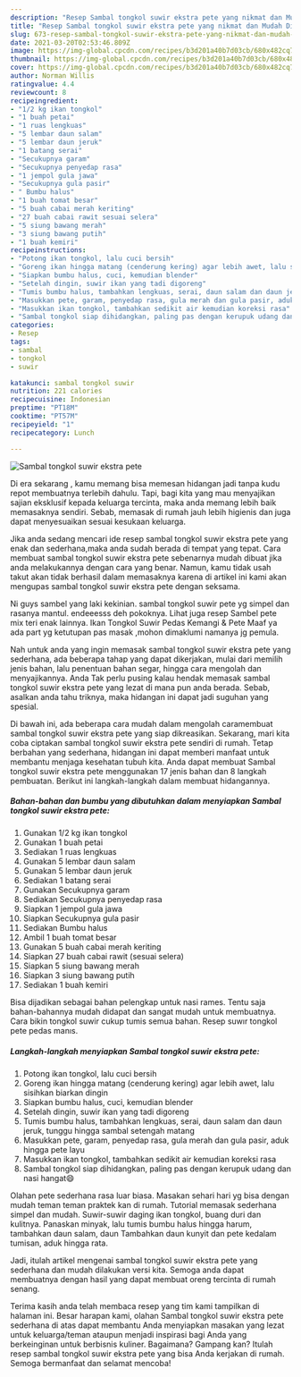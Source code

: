 ```yaml
---
description: "Resep Sambal tongkol suwir ekstra pete yang nikmat dan Mudah Dibuat"
title: "Resep Sambal tongkol suwir ekstra pete yang nikmat dan Mudah Dibuat"
slug: 673-resep-sambal-tongkol-suwir-ekstra-pete-yang-nikmat-dan-mudah-dibuat
date: 2021-03-20T02:53:46.809Z
image: https://img-global.cpcdn.com/recipes/b3d201a40b7d03cb/680x482cq70/sambal-tongkol-suwir-ekstra-pete-foto-resep-utama.jpg
thumbnail: https://img-global.cpcdn.com/recipes/b3d201a40b7d03cb/680x482cq70/sambal-tongkol-suwir-ekstra-pete-foto-resep-utama.jpg
cover: https://img-global.cpcdn.com/recipes/b3d201a40b7d03cb/680x482cq70/sambal-tongkol-suwir-ekstra-pete-foto-resep-utama.jpg
author: Norman Willis
ratingvalue: 4.4
reviewcount: 8
recipeingredient:
- "1/2 kg ikan tongkol"
- "1 buah petai"
- "1 ruas lengkuas"
- "5 lembar daun salam"
- "5 lembar daun jeruk"
- "1 batang serai"
- "Secukupnya garam"
- "Secukupnya penyedap rasa"
- "1 jempol gula jawa"
- "Secukupnya gula pasir"
- " Bumbu halus"
- "1 buah tomat besar"
- "5 buah cabai merah keriting"
- "27 buah cabai rawit sesuai selera"
- "5 siung bawang merah"
- "3 siung bawang putih"
- "1 buah kemiri"
recipeinstructions:
- "Potong ikan tongkol, lalu cuci bersih"
- "Goreng ikan hingga matang (cenderung kering) agar lebih awet, lalu sisihkan biarkan dingin"
- "Siapkan bumbu halus, cuci, kemudian blender"
- "Setelah dingin, suwir ikan yang tadi digoreng"
- "Tumis bumbu halus, tambahkan lengkuas, serai, daun salam dan daun jeruk, tunggu hingga sambal setengah matang"
- "Masukkan pete, garam, penyedap rasa, gula merah dan gula pasir, aduk hingga pete layu"
- "Masukkan ikan tongkol, tambahkan sedikit air kemudian koreksi rasa"
- "Sambal tongkol siap dihidangkan, paling pas dengan kerupuk udang dan nasi hangat😄"
categories:
- Resep
tags:
- sambal
- tongkol
- suwir

katakunci: sambal tongkol suwir 
nutrition: 221 calories
recipecuisine: Indonesian
preptime: "PT18M"
cooktime: "PT57M"
recipeyield: "1"
recipecategory: Lunch

---
```



![Sambal tongkol suwir ekstra pete](https://img-global.cpcdn.com/recipes/b3d201a40b7d03cb/680x482cq70/sambal-tongkol-suwir-ekstra-pete-foto-resep-utama.jpg)

Di era  sekarang , kamu memang bisa memesan hidangan jadi tanpa kudu repot membuatnya terlebih dahulu. Tapi, bagi kita yang mau menyajikan sajian eksklusif kepada keluarga tercinta, maka anda memang lebih baik memasaknya sendiri. Sebab, memasak di rumah jauh lebih higienis dan juga dapat menyesuaikan sesuai kesukaan keluarga.

Jika anda sedang mencari ide resep sambal tongkol suwir ekstra pete yang enak dan sederhana,maka anda sudah berada di tempat yang tepat. Cara membuat sambal tongkol suwir ekstra pete  sebenarnya mudah dibuat jika anda melakukannya dengan cara yang benar. Namun, kamu tidak usah takut akan tidak berhasil dalam memasaknya 
karena di artikel ini kami akan mengupas sambal tongkol suwir ekstra pete dengan seksama.  

Ni guys sambel yang laki kekinian. sambal tongkol suwir pete yg simpel dan rasanya mantul. endeeesss deh pokoknya. Lihat juga resep Sambel pete mix teri enak lainnya. Ikan Tongkol Suwir Pedas Kemangi &amp; Pete Maaf ya ada part yg ketutupan pas masak ,mohon dimaklumi namanya jg pemula.

Nah untuk anda yang ingin memasak sambal tongkol suwir ekstra pete yang sederhana, ada beberapa tahap yang dapat dikerjakan, mulai dari memilih jenis bahan, lalu penentuan bahan segar, hingga cara mengolah dan menyajikannya. Anda Tak perlu pusing kalau hendak memasak sambal tongkol suwir ekstra pete yang lezat di mana pun anda berada. Sebab, asalkan anda  tahu triknya, maka hidangan ini dapat jadi suguhan yang spesial.

Di bawah ini, ada beberapa cara mudah dalam mengolah caramembuat sambal tongkol suwir ekstra pete yang siap dikreasikan. Sekarang, mari kita coba ciptakan sambal tongkol suwir ekstra pete sendiri di rumah. Tetap berbahan yang sederhana, hidangan ini dapat memberi manfaat untuk membantu menjaga kesehatan tubuh kita. Anda dapat membuat Sambal tongkol suwir ekstra pete menggunakan 17 jenis bahan dan 8 langkah pembuatan. Berikut ini langkah-langkah dalam membuat hidangannya.

<!--inarticleads1-->

##### Bahan-bahan dan bumbu yang dibutuhkan dalam menyiapkan Sambal tongkol suwir ekstra pete:

1. Gunakan 1/2 kg ikan tongkol
1. Gunakan 1 buah petai
1. Sediakan 1 ruas lengkuas
1. Gunakan 5 lembar daun salam
1. Gunakan 5 lembar daun jeruk
1. Sediakan 1 batang serai
1. Gunakan Secukupnya garam
1. Sediakan Secukupnya penyedap rasa
1. Siapkan 1 jempol gula jawa
1. Siapkan Secukupnya gula pasir
1. Sediakan  Bumbu halus
1. Ambil 1 buah tomat besar
1. Gunakan 5 buah cabai merah keriting
1. Siapkan 27 buah cabai rawit (sesuai selera)
1. Siapkan 5 siung bawang merah
1. Siapkan 3 siung bawang putih
1. Sediakan 1 buah kemiri


Bisa dijadikan sebagai bahan pelengkap untuk nasi rames. Tentu saja bahan-bahannya mudah didapat dan sangat mudah untuk membuatnya. Cara bikin tongkol suwir cukup tumis semua bahan. Resep suwır tongkol pete pedas manıs. 

<!--inarticleads2-->

##### Langkah-langkah menyiapkan Sambal tongkol suwir ekstra pete:

1. Potong ikan tongkol, lalu cuci bersih
1. Goreng ikan hingga matang (cenderung kering) agar lebih awet, lalu sisihkan biarkan dingin
1. Siapkan bumbu halus, cuci, kemudian blender
1. Setelah dingin, suwir ikan yang tadi digoreng
1. Tumis bumbu halus, tambahkan lengkuas, serai, daun salam dan daun jeruk, tunggu hingga sambal setengah matang
1. Masukkan pete, garam, penyedap rasa, gula merah dan gula pasir, aduk hingga pete layu
1. Masukkan ikan tongkol, tambahkan sedikit air kemudian koreksi rasa
1. Sambal tongkol siap dihidangkan, paling pas dengan kerupuk udang dan nasi hangat😄


Olahan pete sederhana rasa luar biasa. Masakan sehari hari yg bisa dengan mudah teman teman praktek kan di rumah. Tutorial memasak sederhana simpel dan mudah. Suwir-suwir daging ikan tongkol, buang duri dan kulitnya. Panaskan minyak, lalu tumis bumbu halus hingga harum, tambahkan daun salam, daun Tambahkan daun kunyit dan pete kedalam tumisan, aduk hingga rata. 

Jadi, itulah artikel mengenai  sambal tongkol suwir ekstra pete  yang sederhana dan mudah dilakukan versi kita. Semoga anda dapat membuatnya dengan hasil yang dapat membuat oreng tercinta di rumah senang. 

Terima kasih anda telah membaca resep yang tim kami tampilkan di halaman ini. Besar harapan kami, olahan  Sambal tongkol suwir ekstra pete sederhana di atas dapat membantu Anda menyiapkan masakan yang lezat untuk keluarga/teman ataupun menjadi inspirasi bagi Anda yang berkeinginan untuk berbisnis kuliner. Bagaimana? Gampang kan? Itulah resep sambal tongkol suwir ekstra pete yang bisa Anda kerjakan di rumah. Semoga bermanfaat dan selamat mencoba!

